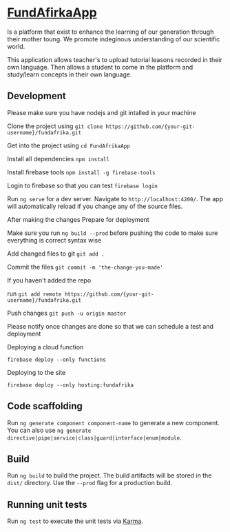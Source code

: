 # [FundAfirkaApp](https://fundafrika.web.app/login)


Is a platform that exist to enhance the learning of our generation through their mother toung. We promote indeginous understanding of our scientific world.

This application allows teacher's to upload tutorial leasons recorded in their own language. Then allows a student to come in the platform and study/learn concepts in their own language.

## Development

Please make sure you have nodejs and git intalled in your machine

Clone the project using `git clone https://github.com/{your-git-username}/fundafrika.git`

Get into the project using `cd FundAfrikaApp`

Install all dependencies `npm install`

Install firebase tools `npm install -g firebase-tools`

Login to firebase so that you can test `firebase login`

Run `ng serve` for a dev server. Navigate to `http://localhost:4200/`. The app will automatically reload if you change any of the source files.

After making the changes
Prepare for deployment

Make sure you run 
`ng build --prod`
before pushing the code to make sure everything is correct syntax wise

Add changed files to git `git add .`

Commit the files `git commit -m 'the-change-you-made'`

If you haven't added the repo

run `git add remote https://github.com/{your-git-username}/fundafrika.git`

Push changes `git push -u origin master`

Please notify once changes are done so that we can schedule a test and deployment

Deploying a cloud function

`firebase deploy --only functions`

Deploying to the site

`firebase deploy --only hosting:fundafrika`

## Code scaffolding

Run `ng generate component component-name` to generate a new component. You can also use `ng generate directive|pipe|service|class|guard|interface|enum|module`.

## Build

Run `ng build` to build the project. The build artifacts will be stored in the `dist/` directory. Use the `--prod` flag for a production build.

## Running unit tests

Run `ng test` to execute the unit tests via [Karma](https://karma-runner.github.io).
